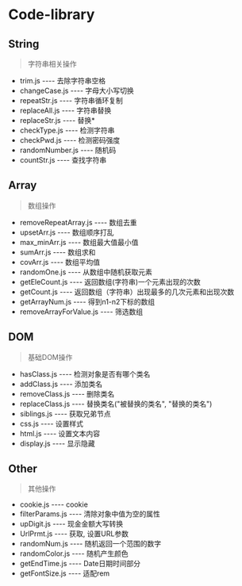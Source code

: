 # Code-library

## String

> 字符串相关操作

- trim.js ---- 去除字符串空格
- changeCase.js ---- 字母大小写切换
- repeatStr.js ---- 字符串循环复制
- replaceAll.js ---- 字符串替换
- replaceStr.js ---- 替换*
- checkType.js ---- 检测字符串
- checkPwd.js ---- 检测密码强度
- randomNumber.js ---- 随机码
- countStr.js ---- 查找字符串

## Array

> 数组操作

- removeRepeatArray.js ---- 数组去重
- upsetArr.js ---- 数组顺序打乱
- max_minArr.js ---- 数组最大值最小值
- sumArr.js ---- 数组求和
- covArr.js ---- 数组平均值
- randomOne.js ---- 从数组中随机获取元素
- getEleCount.js ---- 返回数组(字符串)一个元素出现的次数
- getCount.js ---- 返回数组（字符串）出现最多的几次元素和出现次数
- getArrayNum.js ---- 得到n1-n2下标的数组
- removeArrayForValue.js ---- 筛选数组

## DOM

> 基础DOM操作

- hasClass.js ---- 检测对象是否有哪个类名
- addClass.js ---- 添加类名
- removeClass.js ---- 删除类名
- replaceClass.js ---- 替换类名("被替换的类名", "替换的类名")
- siblings.js ---- 获取兄弟节点
- css.js ---- 设置样式
- html.js ---- 设置文本内容
- display.js ---- 显示隐藏

## Other

> 其他操作

- cookie.js ---- cookie
- filterParams.js ---- 清除对象中值为空的属性
- upDigit.js ---- 现金金额大写转换
- UrlPrmt.js ---- 获取, 设置URL参数
- randomNum.js ---- 随机返回一个范围的数字
- randomColor.js ---- 随机产生颜色
- getEndTime.js ---- Date日期时间部分
- getFontSize.js ---- 适配rem